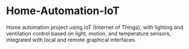 # Home-Automation-IoT
Home automation project using IoT (Internet of Things), with lighting and ventilation control based on light, motion, and temperature sensors, integrated with local and remote graphical interfaces.
